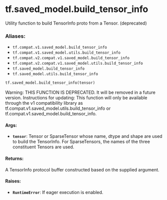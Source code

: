 <div itemscope itemtype="http://developers.google.com/ReferenceObject">
<meta itemprop="name" content="tf.saved_model.build_tensor_info" />
<meta itemprop="path" content="Stable" />
</div>

# tf.saved_model.build_tensor_info

Utility function to build TensorInfo proto from a Tensor. (deprecated)

### Aliases:

* `tf.compat.v1.saved_model.build_tensor_info`
* `tf.compat.v1.saved_model.utils.build_tensor_info`
* `tf.compat.v2.compat.v1.saved_model.build_tensor_info`
* `tf.compat.v2.compat.v1.saved_model.utils.build_tensor_info`
* `tf.saved_model.build_tensor_info`
* `tf.saved_model.utils.build_tensor_info`

``` python
tf.saved_model.build_tensor_info(tensor)
```

<!-- Placeholder for "Used in" -->

Warning: THIS FUNCTION IS DEPRECATED. It will be removed in a future version.
Instructions for updating:
This function will only be available through the v1 compatibility library as tf.compat.v1.saved_model.utils.build_tensor_info or tf.compat.v1.saved_model.build_tensor_info.

#### Args:


* <b>`tensor`</b>: Tensor or SparseTensor whose name, dtype and shape are used to
    build the TensorInfo. For SparseTensors, the names of the three
    constituent Tensors are used.


#### Returns:

A TensorInfo protocol buffer constructed based on the supplied argument.



#### Raises:


* <b>`RuntimeError`</b>: If eager execution is enabled.